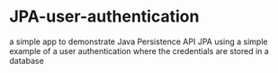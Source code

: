 # JPA-user-authentication
a simple app to demonstrate Java Persistence API JPA using a simple example of a user authentication where the credentials are stored in a database
